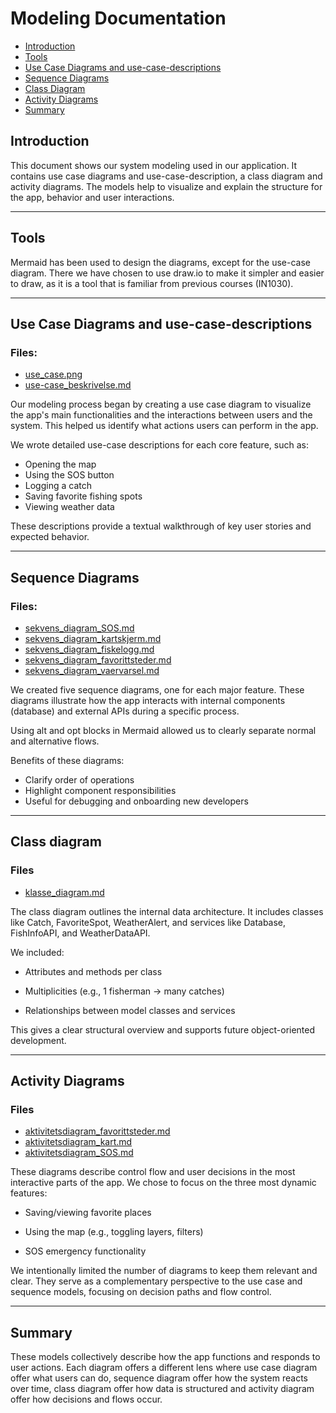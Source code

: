 # Modeling Documentation

- [Introduction](#introduction)  
- [Tools](#tools)
- [Use Case Diagrams and use-case-descriptions](#use-case-diagrams-and-descriptions)
- [Sequence Diagrams](#sequence-diagrams)
- [Class Diagram](#class-diagram)
- [Activity Diagrams](#activity-diagrams)
- [Summary](#summary)


## Introduction

This document shows our system modeling used in our application. It contains use case diagrams and use-case-description, a class diagram and activity diagrams. The models help to visualize and explain the structure for the app, behavior and user interactions.

---

## Tools

Mermaid has been used to design the diagrams, except for the use-case diagram. There we have chosen to use draw.io to make it simpler and easier to draw, as it is a tool that is familiar from previous courses (IN1030).

---

## Use Case Diagrams and use-case-descriptions

### Files:
- [use_case.png](https://github.uio.no/IN2000-V25/team-46/blob/main/modelling/use-case.png)
- [use-case_beskrivelse.md](https://github.uio.no/IN2000-V25/team-46/blob/main/modelling/use-case_beskrivelse.md)

Our modeling process began by creating a use case diagram to visualize the app's main functionalities and the interactions between users and the system. This helped us identify what actions users can perform in the app. 

We wrote detailed use-case descriptions for each core feature, such as: 
- Opening the map
- Using the SOS button
- Logging a catch
- Saving favorite fishing spots
- Viewing weather data

These descriptions provide a textual walkthrough of key user stories and expected behavior.

---

## Sequence Diagrams

### Files:
- [sekvens_diagram_SOS.md](https://github.uio.no/IN2000-V25/team-46/blob/main/modelling/sekvens_diagram_SOS.md)
- [sekvens_diagram_kartskjerm.md](https://github.uio.no/IN2000-V25/team-46/blob/main/modelling/sekvens_diagram_kartskjerm.md)
- [sekvens_diagram_fiskelogg.md](https://github.uio.no/IN2000-V25/team-46/blob/main/modelling/sekvens_diagram_fiskelogg.md)
- [sekvens_diagram_favorittsteder.md](https://github.uio.no/IN2000-V25/team-46/blob/main/modelling/sekvens_diagram_favorittsteder.md)
- [sekvens_diagram_vaervarsel.md](https://github.uio.no/IN2000-V25/team-46/blob/main/modelling/sekvens_diagram_vaervarsel.md)


We created five sequence diagrams, one for each major feature. These diagrams illustrate how the app interacts with internal components (database) and external APIs during a specific process.

Using alt and opt blocks in Mermaid allowed us to clearly separate normal and alternative flows.

Benefits of these diagrams:

- Clarify order of operations
- Highlight component responsibilities
- Useful for debugging and onboarding new developers

--- 


## Class diagram

### Files
-  [klasse_diagram.md](https://github.uio.no/IN2000-V25/team-46/blob/main/modelling/klasse_diagram.md)

The class diagram outlines the internal data architecture. It includes classes like Catch, FavoriteSpot, WeatherAlert, and services like Database, FishInfoAPI, and WeatherDataAPI.

We included:
- Attributes and methods per class

- Multiplicities (e.g., 1 fisherman → many catches)

- Relationships between model classes and services

This gives a clear structural overview and supports future object-oriented development.

---

## Activity Diagrams
### Files
- [aktivitetsdiagram_favorittsteder.md](https://github.uio.no/IN2000-V25/team-46/blob/main/modelling/aktivitetsdiagram_favorittsteder.md)
- [aktivitetsdiagram_kart.md](https://github.uio.no/IN2000-V25/team-46/blob/main/modelling/aktivitetsdiagram_kart.md)
- [aktivitetsdiagram_SOS.md](https://github.uio.no/IN2000-V25/team-46/blob/main/modelling/aktivtetsdiagram_SOS.md)

These diagrams describe control flow and user decisions in the most interactive parts of the app. We chose to focus on the three most dynamic features:

- Saving/viewing favorite places

- Using the map (e.g., toggling layers, filters)

- SOS emergency functionality

We intentionally limited the number of diagrams to keep them relevant and clear. They serve as a complementary perspective to the use case and sequence models, focusing on decision paths and flow control.

---

## Summary

These models collectively describe how the app functions and responds to user actions. Each diagram offers a different lens where use case diagram offer what users can do, sequence diagram offer how the system reacts over time, class diagram offer how data is structured and activity diagram offer how decisions and flows occur.
